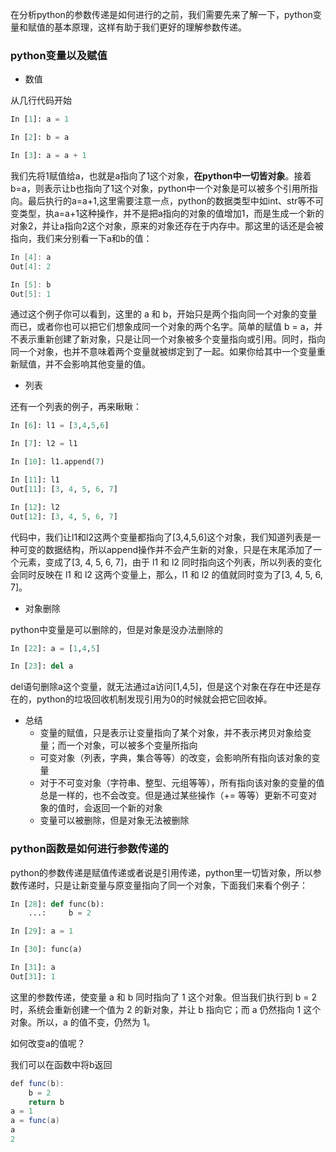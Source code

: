 在分析python的参数传递是如何进行的之前，我们需要先来了解一下，python变量和赋值的基本原理，这样有助于我们更好的理解参数传递。

### python变量以及赋值

* 数值

从几行代码开始

```python
In [1]: a = 1

In [2]: b = a

In [3]: a = a + 1
```

我们先将1赋值给a，也就是a指向了1这个对象，**在python中一切皆对象**。接着b=a，则表示让b也指向了1这个对象，python中一个对象是可以被多个引用所指向。最后执行的a=a+1,这里需要注意一点，python的数据类型中如int、str等不可变类型，执a=a+1这种操作，并不是把a指向的对象的值增加1，而是生成一个新的对象2，并让a指向2这个对象，原来的对象还存在于内存中。那这里的话还是会被指向，我们来分别看一下a和b的值：

```java
In [4]: a
Out[4]: 2

In [5]: b
Out[5]: 1
```

通过这个例子你可以看到，这里的 a 和 b，开始只是两个指向同一个对象的变量而已，或者你也可以把它们想象成同一个对象的两个名字。简单的赋值 b = a，并不表示重新创建了新对象，只是让同一个对象被多个变量指向或引用。同时，指向同一个对象，也并不意味着两个变量就被绑定到了一起。如果你给其中一个变量重新赋值，并不会影响其他变量的值。

* 列表

还有一个列表的例子，再来瞅瞅：

```python
In [6]: l1 = [3,4,5,6]

In [7]: l2 = l1

In [10]: l1.append(7)

In [11]: l1
Out[11]: [3, 4, 5, 6, 7]

In [12]: l2
Out[12]: [3, 4, 5, 6, 7]
```

代码中，我们让l1和l2这两个变量都指向了[3,4,5,6]这个对象，我们知道列表是一种可变的数据结构，所以append操作并不会产生新的对象，只是在末尾添加了一个元素，变成了[3, 4, 5, 6, 7]，由于 l1 和 l2 同时指向这个列表，所以列表的变化会同时反映在 l1 和 l2 这两个变量上，那么，l1 和 l2 的值就同时变为了[3, 4, 5, 6, 7]。

* 对象删除

python中变量是可以删除的，但是对象是没办法删除的

```python
In [22]: a = [1,4,5]

In [23]: del a
```

del语句删除a这个变量，就无法通过a访问[1,4,5]，但是这个对象在存在中还是存在的，python的垃圾回收机制发现引用为0的时候就会把它回收掉。

* 总结
  * 变量的赋值，只是表示让变量指向了某个对象，并不表示拷贝对象给变量；而一个对象，可以被多个变量所指向
  * 可变对象（列表，字典，集合等等）的改变，会影响所有指向该对象的变量
  * 对于不可变对象（字符串、整型、元组等等），所有指向该对象的变量的值总是一样的，也不会改变。但是通过某些操作（+= 等等）更新不可变对象的值时，会返回一个新的对象
  * 变量可以被删除，但是对象无法被删除

### python函数是如何进行参数传递的

python的参数传递是赋值传递或者说是引用传递，python里一切皆对象，所以参数传递时，只是让新变量与原变量指向了同一个对象，下面我们来看个例子：

```python
In [28]: def func(b):
    ...:     b = 2

In [29]: a = 1

In [30]: func(a)

In [31]: a
Out[31]: 1
```

这里的参数传递，使变量 a 和 b 同时指向了 1 这个对象。但当我们执行到 b = 2 时，系统会重新创建一个值为 2 的新对象，并让 b 指向它；而 a 仍然指向 1 这个对象。所以，a 的值不变，仍然为 1。

如何改变a的值呢？

我们可以在函数中将b返回

```java
def func(b):
    b = 2
    return b
a = 1
a = func(a)
a
2
```

